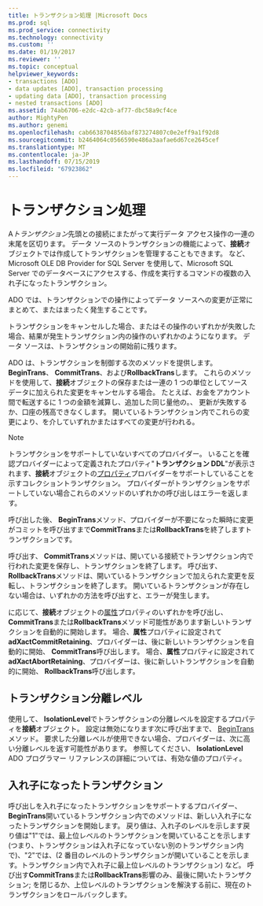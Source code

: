 ```yaml
---
title: トランザクション処理 |Microsoft Docs
ms.prod: sql
ms.prod_service: connectivity
ms.technology: connectivity
ms.custom: ''
ms.date: 01/19/2017
ms.reviewer: ''
ms.topic: conceptual
helpviewer_keywords:
- transactions [ADO]
- data updates [ADO], transaction processing
- updating data [ADO], transaction processing
- nested transactions [ADO]
ms.assetid: 74ab6706-e2dc-42cb-af77-dbc58a9cf4ce
author: MightyPen
ms.author: genemi
ms.openlocfilehash: cab6638704856baf873274807c0e2eff9a1f92d8
ms.sourcegitcommit: b2464064c0566590e486a3aafae6d67ce2645cef
ms.translationtype: MT
ms.contentlocale: ja-JP
ms.lasthandoff: 07/15/2019
ms.locfileid: "67923862"
---
```

# <a name="transaction-processing"></a>トランザクション処理
A*トランザクション*先頭との接続にまたがって実行データ アクセス操作の一連の末尾を区切ります。 データ ソースのトランザクションの機能によって、**接続**オブジェクトでは作成してトランザクションを管理することもできます。 など、Microsoft OLE DB Provider for SQL Server を使用して、Microsoft SQL Server でのデータベースにアクセスする、作成を実行するコマンドの複数の入れ子になったトランザクション。  
  
 ADO では、トランザクションでの操作によってデータ ソースへの変更が正常にまとめて、またはまったく発生することです。  
  
 トランザクションをキャンセルした場合、またはその操作のいずれかが失敗した場合、結果が発生トランザクション内の操作のいずれかのようになります。 データ ソースは、トランザクションの開始前に残ります。  
  
 ADO は、トランザクションを制御する次のメソッドを提供します。**BeginTrans**、 **CommitTrans**、および**RollbackTrans**します。 これらのメソッドを使用して、**接続**オブジェクトの保存または一連の 1 つの単位としてソース データに加えられた変更をキャンセルする場合。 たとえば、お金をアカウント間で転送するに 1 つの金額を減算し、追加した同じ量他の。、 更新が失敗するか、口座の残高できなくします。 開いているトランザクション内でこれらの変更により、を介していずれかまたはすべての変更が行われる。  
  
> [!NOTE]
>  トランザクションをサポートしていないすべてのプロバイダー。 いることを確認プロバイダーによって定義されたプロパティ"**トランザクション DDL**"が表示されます、**接続**オブジェクトの[プロパティ](../../../ado/reference/ado-api/properties-collection-ado.md)プロバイダーをサポートしていることを示すコレクショントランザクション。 プロバイダーがトランザクションをサポートしていない場合これらのメソッドのいずれかの呼び出しはエラーを返します。  
  
 呼び出した後、 **BeginTrans**メソッド、プロバイダーが不要になった瞬時に変更がコミットを呼び出すまで**CommitTrans**または**RollbackTrans**を終了しますトランザクションです。  
  
 呼び出す、 **CommitTrans**メソッドは、開いている接続でトランザクション内で行われた変更を保存し、トランザクションを終了します。 呼び出す、 **RollbackTrans**メソッドは、開いているトランザクションで加えられた変更を反転し、トランザクションを終了します。 開いているトランザクションが存在しない場合は、いずれかの方法を呼び出すと、エラーが発生します。  
  
 に応じて、**接続**オブジェクトの[属性](../../../ado/reference/ado-api/attributes-property-ado.md)プロパティのいずれかを呼び出し、 **CommitTrans**または**RollbackTrans**メソッド可能性があります新しいトランザクションを自動的に開始します。 場合、**属性**プロパティに設定されて**adXactCommitRetaining**、プロバイダーは、後に新しいトランザクションを自動的に開始、 **CommitTrans**呼び出します。 場合、**属性**プロパティに設定されて**adXactAbortRetaining**、プロバイダーは、後に新しいトランザクションを自動的に開始、 **RollbackTrans**呼び出します。  
  
## <a name="transaction-isolation-level"></a>トランザクション分離レベル  
 使用して、 **IsolationLevel**でトランザクションの分離レベルを設定するプロパティを**接続**オブジェクト。 設定は無効になります次に呼び出すまで、 [BeginTrans](../../../ado/reference/ado-api/begintrans-committrans-and-rollbacktrans-methods-ado.md)メソッド。 要求した分離レベルが使用できない場合、プロバイダーは、次に高い分離レベルを返す可能性があります。 参照してください、 **IsolationLevel** ADO プログラマー リファレンスの詳細については、有効な値のプロパティ。  
  
## <a name="nested-transactions"></a>入れ子になったトランザクション  
 呼び出しを入れ子になったトランザクションをサポートするプロバイダー、 **BeginTrans**開いているトランザクション内でのメソッドは、新しい入れ子になったトランザクションを開始します。 戻り値は、入れ子のレベルを示します戻り値は"1"では、最上位レベルのトランザクションを開いていることを示します (つまり、トランザクションは入れ子になっていない別のトランザクション内で)、"2"では、(2 番目のレベルのトランザクションが開いていることを示します。トランザクション内で入れ子に最上位レベルのトランザクション) など。 呼び出す**CommitTrans**または**RollbackTrans**影響のみ、最後に開いたトランザクション; を閉じるか、上位レベルのトランザクションを解決する前に、現在のトランザクションをロールバックします。
